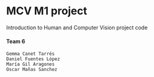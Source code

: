 # MCV M1 project
Introduction to Human and Computer Vision project code

#### Team 6

    Gemma Canet Tarrés
    Daniel Fuentes López
    María Gil Aragones
    Oscar Mañas Sanchez
    
